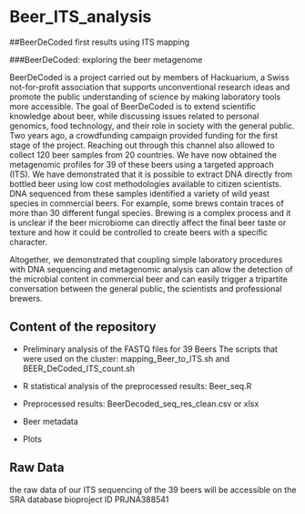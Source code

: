 # Beer_ITS_analysis
##BeerDeCoded first results using ITS mapping

###BeerDeCoded: exploring the beer metagenome

BeerDeCoded is a project carried out by members of Hackuarium, a Swiss not-for-profit association that supports unconventional research ideas and promote the public understanding of science by making laboratory tools more accessible. The goal of BeerDeCoded is to extend scientific knowledge about beer, while discussing issues related to personal genomics, food technology, and their role in society with the general public. Two years ago, a crowdfunding campaign provided funding for the first stage of the project. Reaching out through this channel also allowed to collect 120 beer samples from 20 countries.
We have now obtained the metagenomic profiles for 39 of these beers using a targeted approach (ITS). We have demonstrated that it is possible to extract DNA directly from bottled beer using low cost methodologies available to citizen scientists. DNA sequenced from these samples identified a variety of wild yeast species in commercial beers. For example, some brews contain traces of more than 30 different fungal species. Brewing is a complex process and it is unclear if the beer microbiome can directly affect the final beer taste or texture and how it could be controlled to create beers with a specific character.

Altogether, we demonstrated that coupling simple laboratory procedures with DNA sequencing and metagenomic analysis can allow the detection of the microbial content in commercial beer and can easily trigger a tripartite conversation between the general public, the scientists and professional brewers.

## Content of the repository

-	Preliminary analysis of the FASTQ files for 39 Beers
	The scripts that were used on the 	cluster: 	mapping_Beer_to_ITS.sh and BEER_DeCoded_ITS_count.sh
-	R statistical analysis of the preprocessed results: Beer_seq.R
-	Preprocessed results: BeerDecoded_seq_res_clean.csv or xlsx 

-	Beer metadata
-	Plots

## Raw Data

the raw data of our ITS sequencing of the 39 beers will be accessible on the SRA database bioproject  ID PRJNA388541
